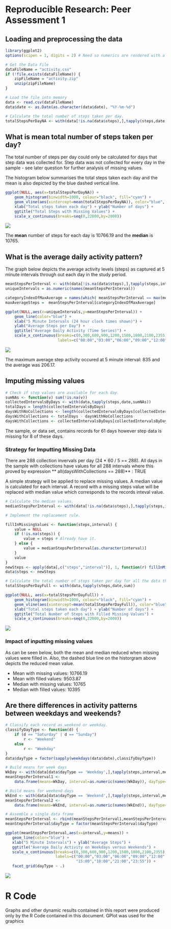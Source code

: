 # Reproducible Research: Peer Assessment 1


## Loading and preprocessing the data

```r
library(ggplot2)
options(scipen = 1, digits = 2) # Need so numerics are rendered with a sensible format. 

# Get the Data File
dataFileName = "activity.csv"
if (!file.exists(dataFileName)) {
    zipFileName = "activity.zip"
    unzip(zipFileName)
}  

# Load the file into memory
data <- read.csv(dataFileName)
data$date <- as.Date(as.character(data$date), "%Y-%m-%d")

# Calculate the total number of steps taken per day.
totalStepsPerDayNA <- with(data[!is.na(data$steps),],tapply(steps,date,sum))                     
```

## What is mean total number of steps taken per day?

The total number of steps per day could only be calculated for days that step data was collected for. Step data was not collected for every day in the sample - see later question for further analysis of missing values. 

The histogram below summarises the total steps taken each day and the mean is also depicted by the blue dashed vertical line. 


```r
ggplot(NULL, aes(x=totalStepsPerDayNA)) + 
    geom_histogram(binwidth=1000, colour="black", fill="cyan") +
    geom_vline(aes(xintercept=mean(totalStepsPerDayNA)), color="blue", linetype="dashed", size=1) +
    xlab("Total steps taken each day") + ylab("Number of days") +
    ggtitle("Total Steps with Missing Values") +
    scale_x_continuous(breaks=seq(0,22000,by=2000))
```

![](./PA1_template_files/figure-html/graphStepsPerDay-1.png) 


The **mean** number of steps for each day is 10766.19 and the **median** is 10765.  

## What is the average daily activity pattern?

The graph below depicts the average activity levels (steps) as captured at 5 minute intervals through out each day in the study period. 



```r
meanStepsPerInterval <- with(data[!is.na(data$steps),],tapply(steps,interval,mean))
uniqueIntervals = as.numeric(names(meanStepsPerInterval))

categoryIndexOfMaxAverage = names(which( meanStepsPerInterval == max(meanStepsPerInterval)))
maxAverageSteps =  meanStepsPerInterval[categoryIndexOfMaxAverage]

ggplot(NULL,aes(x=uniqueIntervals,y=meanStepsPerInterval)) + 
    geom_line(color="blue") + 
    xlab("5 Minute Intervals (24 hour clock times shown)") + 
    ylab("Average Steps per Day") +
    ggtitle("Average Daily Activity (Time Series)") + 
    scale_x_continuous(breaks=c(0,300,600,900,1200,1500,1800,2100,2355),
                       labels=c("00:00","03:00","06:00","09:00","12:00","15:00","18:00","21:00","23:55"))
```

![](./PA1_template_files/figure-html/graphStepsPerInterval-1.png) 


The maximum average step activity occured at 5 minute interval: 835 and the average was 206.17.

## Imputing missing values


```r
# Check if step values are available for each day.
sumNAs <- function(v) sum(!is.na(v))
collectedIntervalsByDays <- with(data,tapply(steps,date,sumNAs))
totalDays = length(collectedIntervalsByDays)
daysWithNoCollections <- length(collectedIntervalsByDays[collectedIntervalsByDays == 0])
daysWithCollections <- totalDays - daysWithNoCollections
daysWithCollections <- collectedIntervalsByDays[collectedIntervalsByDays != 0]
```


The sample, or data set, contains records for 61 days however step data is missing for 8 of these days. 

### Strategy for Imputting Missing Data

There are 288 collection invervals per day (24 \* 60 / 5 == 288). All days in the sample with collections have values for all 288 intervals where this proved by expression ** all(daysWithCollections == 288)** : TRUE 

A simple strategy will be applied to replace missing values. A median value is calculated for each interval. A record with a missing steps value will be replaced with median value which corresponds to the records inteval value.



```r
# Calculate the median values. 
medianStepsPerInterval <- with(data[!is.na(data$steps),],tapply(steps,interval,median))

# Implement the replacement rule.

fillInMissingValues <- function(steps,interval) {
    value = NULL    
    if (!is.na(steps)) {
        value = steps # Already have it.        
    } else {        
        value = medianStepsPerInterval[as.character(interval)]
    }
    value
}
newSteps <- apply(data[,c("steps","interval")], 1, function(r) fillInMissingValues(r[1], r[2]) )
data$steps <- newSteps

# Calculate the total number of steps taken per day for all the data this time.
totalStepsPerDayFull <- with(data,tapply(steps,date,sum))

ggplot(NULL, aes(x=totalStepsPerDayFull)) + 
    geom_histogram(binwidth=1000, colour="black", fill="cyan") +
    geom_vline(aes(xintercept=mean(totalStepsPerDayFull)), color="blue", linetype="dashed", size=1) +
    xlab("Total steps taken each day") + ylab("Number of days") +
    ggtitle("Total Number of Steps with Filled Missing Values") +
    scale_x_continuous(breaks=seq(0,22000,by=2000))
```

![](./PA1_template_files/figure-html/fillMissingValues-1.png) 

### Impact of inputting missing values 

As can be seen below, both the mean and median reduced when missing values were filled in. Also, the dashed blue line on the historgram above depicts the reduced mean value.

* Mean with missing values: 10766.19
* Mean with filled values: 9503.87
* Median with missing values: 10765
* Median with filled values: 10395 


## Are there differences in activity patterns between weekdays and weekends?


```r
# Classify each record as weekend or weekday. 
classifyDayType <- function(d) {
    if (d == "Saturday" | d == "Sunday")
        r <- "Weekend"
    else
        r <- "Weekday"
}
data$dayType = factor(sapply(weekdays(data$date),classifyDayType))

# Build means for week days
WkDay <- with(data[data$dayType == 'Weekday',],tapply(steps,interval,mean))
meanStepsPerInterval1 <- 
    data.frame(means=WkDay, interval=as.numeric(names(WkDay)), dayType=sapply(WkDay,function(a) "Weekday"))

# Build means for weekend days
WkEnd <- with(data[data$dayType == 'Weekend',],tapply(steps,interval,mean))
meanStepsPerInterval2 <- 
    data.frame(means=WkEnd, interval=as.numeric(names(WkEnd)), dayType=sapply(WkEnd,function(a) "Weekend"))

# Assemble a single data frame 
meanStepsPerInterval <- rbind(meanStepsPerInterval1,meanStepsPerInterval2)
meanStepsPerInterval$dayType = factor(meanStepsPerInterval$dayType)

ggplot(meanStepsPerInterval,aes(x=interval,y=means)) + 
   geom_line(color="blue") + 
   xlab("5 Minute Intervals") + ylab("Average Steps") +
   ggtitle("Average Daily Activity on Weekdays versus Weekends") + 
   scale_x_continuous(breaks=c(0,300,600,900,1200,1500,1800,2100,2355), 
                      labels=c("00:00","03:00","06:00","09:00","12:00",
                               "15:00","18:00","21:00","23:55")) + 
   facet_grid(dayType ~ .) 
```

![](./PA1_template_files/figure-html/weekdays-1.png) 

# R Code

Graphs and other dynamic results contained in this report were produced only by the R Code contained in this document.
GPlot was used for the graphics
